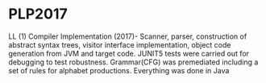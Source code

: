# PLP2017
LL (1) Compiler Implementation (2017)- Scanner, parser, construction of abstract syntax trees, visitor interface implementation, object code generation from JVM and target code. JUNIT5 tests were carried out for debugging to test robustness. Grammar(CFG) was premediated including a set of rules for alphabet productions. Everything was done in Java
